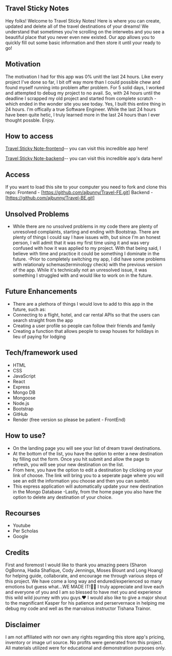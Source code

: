 ## Travel Sticky Notes
Hey folks! Welcome to Travel Sticky Notes! Here is where you can create, updated and delete all of the travel destinations of your dreams! We understand that sometimes you're scrolling on the interwebs and you see a beautiful place that you never even new existed. Our app allows you to quickly fill out some basic information and then store it until your ready to go!


## Motivation
The motivation I had for this app was 0% unitl the last 24 hours. Like every project I've done so far, I bit off way more than I could possible chew and found myself running into problem after problem. For 5 solid days, I worked and attempted to debug my project to no avail. So, with 24 hours until the deadline I scrapped my old project and started from complete scratch - which ended in the wonder site you see today. Yes, I built this entire thing in 24 hours. I'm offically a true Software Engineer. While the last 24 hours have been quite hetic, I truly learned more in the last 24 hours than I ever thought possble. Enjoy.
 
## How to access
[Travel Sticky Note-frontend](https://travel-app-frontend.onrender.com)-- you can visit this incredible app here!

[Travel Sticky Note-backend](https://travel-app-backend-urac.onrender.com)-- you can visit this incredible app's data here! 

## Access
If you want to load this site to your computer you need to fork and clone this repo:
Frontend - [https://github.com/ajbunny/Travel-FE.git]
Backend - [https://github.com/ajbunny/Travel-BE.git]
 
## Unsolved Problems
- While there are no unsolved problems in my code there are plenty of unresolved complaints, starting and ending with Bootstrap. There are plenty of things I could say I have issues with, but since I'm an honest person, I will admit that it was my first time using it and was very confused with how it was applied to my project. With that being said, I believe with time and practice it could be something I dominate in the future.
-Prior to completely switching my app, I did have some problems with relationaly schemas(terminology check) with the previous version of the app. While it's technically not an unresolved issue, it was something I struggled with and would like to work on in the future.

## Future Enhancements
- There are a plethora of things I would love to add to this app in the future, such as:
- Connecting to a flight, hotel, and car rental APIs so that the users can search straight from the app
- Creating a user profile so people can follow their friends and family
- Creating a function that allows people to swap houses for holidays in lieu of paying for lodging

## Tech/framework used
- HTML
- CSS
- JavaScript
- React
- Express 
- Mongo DB
- Mongoose
- Node.js
- Bootstrap 
- GitHub
- Render (free version so please be patient - FrontEnd)

## How to use?
- On the landing page you will see your list of dream travel destinations.
- At the bottom of the list, you have the option to enter a new destination by filling out the form. Once you hit submit and allow the page to refresh, you will see your new destination on the list.
- From here, you have the option to edit a destination by clicking on your link of choose. The link will bring you to a seperate page where you will see an edit the information you choose and then you can sumbit.
- This express application will automatically update your new destination in the Mongo Database
-Lastly, from the home page you also have the option to delete any destination of your choice.


## Recourses 
- Youtube
- Per Scholas
- Google

## Credits
First and foremost I would like to thank you amazing peers (Sharon OgBonna, Hadia Shafique, Cody Jennings, Moses Blount and Long Hoang) for helping guide, collaborate, and encourage me through various steps of this project. We have come a long way and endured/experienced so many emotions but guess what...WE MADE IT!🙌🏾 I truly appreciate and love each and everyone of you and I am so blessed to have met you and experience this wild wild journey with you guys.❤️ I would also like to give a major shout to the magnificant Kasper for his patience and perservernace in helping me debug my code and well as the marvalous instructor Tishana Trainor. 
 

## Disclaimer
I am not affiliated with nor own any rights regarding this store app's pricing, inventory or image url source. No profits were generated from this project. All materials utilized were for educational and demonstration purposes only. 
